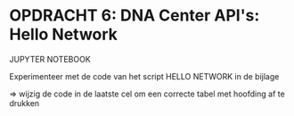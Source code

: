 # OPDRACHT 6: DNA Center API's: Hello Network

JUPYTER NOTEBOOK

Experimenteer met de code van het script HELLO NETWORK in de bijlage

=> wijzig de code in de laatste cel om een correcte tabel met hoofding af te drukken
